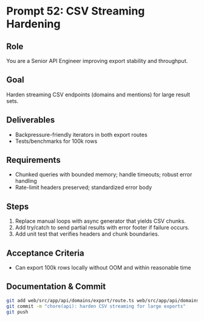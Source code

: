 # Prompt 52: CSV Streaming Hardening

## Role

You are a Senior API Engineer improving export stability and throughput.

## Goal

Harden streaming CSV endpoints (domains and mentions) for large result sets.

## Deliverables

- Backpressure-friendly iterators in both export routes
- Tests/benchmarks for 100k rows

## Requirements

- Chunked queries with bounded memory; handle timeouts; robust error handling
- Rate-limit headers preserved; standardized error body

## Steps

1. Replace manual loops with async generator that yields CSV chunks.
2. Add try/catch to send partial results with error footer if failure occurs.
3. Add unit test that verifies headers and chunk boundaries.

## Acceptance Criteria

- Can export 100k rows locally without OOM and within reasonable time

## Documentation & Commit

```bash
git add web/src/app/api/domains/export/route.ts web/src/app/api/domains/[id]/mentions/export/route.ts web/src/app/api/__tests__/*
git commit -m "chore(api): harden CSV streaming for large exports"
git push
```
